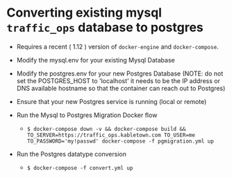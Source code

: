 # Converting existing mysql `traffic_ops` database to postgres

* Requires a recent ( 1.12 ) version of `docker-engine` and `docker-compose`.

* Modify the mysql.env for your existing Mysql Database

* Modify the postgres.env for your new Postgres Database
  (NOTE: do not set the POSTGRES_HOST to 'localhost' it needs to be the IP address or DNS available hostname so that the container can reach out to Postgres)

* Ensure that your new Postgres service is running (local or remote)

* Run the Mysql to Postgres Migration Docker flow
  * `$ docker-compose down -v && docker-compose build && TO_SERVER=https://traffic_ops.kabletown.com TO_USER=me TO_PASSWORD='my!passwd' docker-compose -f pgmigration.yml up`

* Run the Postgres datatype conversion
  * `$ docker-compose -f convert.yml up` 
